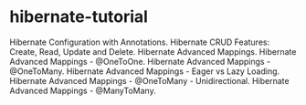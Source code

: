 # hibernate-tutorial
Hibernate Configuration with Annotations.
Hibernate CRUD Features: Create, Read, Update and Delete.
Hibernate Advanced Mappings.
Hibernate Advanced Mappings - @OneToOne.
Hibernate Advanced Mappings - @OneToMany.
Hibernate Advanced Mappings - Eager vs Lazy Loading.
Hibernate Advanced Mappings - @OneToMany - Unidirectional.
Hibernate Advanced Mappings - @ManyToMany.
